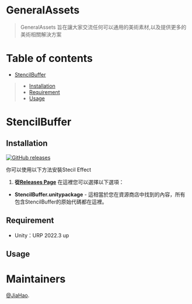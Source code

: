 # GeneralAssets
> GeneralAssets 旨在讓大家交流任何可以通用的美術素材,以及提供更多的美術相關解決方案


# Table of contents

<!--ts-->
  * [StencilBuffer](#stencilbuffer)
   >* [Installation](#installation)
   >* [Requirement](#requirement)
   >* [Usage](#usage)
<!--te-->


# StencilBuffer
## Installation

[![GitHub releases](https://img.shields.io/static/v1?style=for-the-badge&label=GitHub%20Releases&labelColor=181717&message=Downloads&color=green&logo=GitHub&logoColor=white)](https://github.com/Jhan-JiaHao/GeneralAssets/releases/tag/Stencil1.0)

你可以使用以下方法安裝Stecil Effect
1.  __從[Releases Page](https://github.com/Jhan-JiaHao/GeneralAssets/releases/tag/Stencil1.0)__ 在這裡您可以選擇以下選項：
* **StencilBuffer.unitypackage** - 這相當於您在資源商店中找到的內容，所有包含StencilBuffer的原始代碼都在這裡。
## Requirement
* Unity：URP 2022.3 up
## Usage

# Maintainers
[@JiaHao](https://github.com/Jhan-JiaHao).
